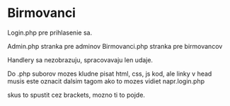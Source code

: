 # Birmovanci

Login.php pre prihlasenie sa.

Admin.php stranka pre adminov
Birmovanci.php stranka pre birmovancov

Handlery sa nezobrazuju, spracovavaju len udaje.

Do .php suborov mozes kludne pisat html, css, js kod,
ale linky v head musis este oznacit dalsim tagom <PHP></PHP>
ako to mozes vidiet napr.login.php

skus to spustit cez brackets, mozno ti to pojde.
